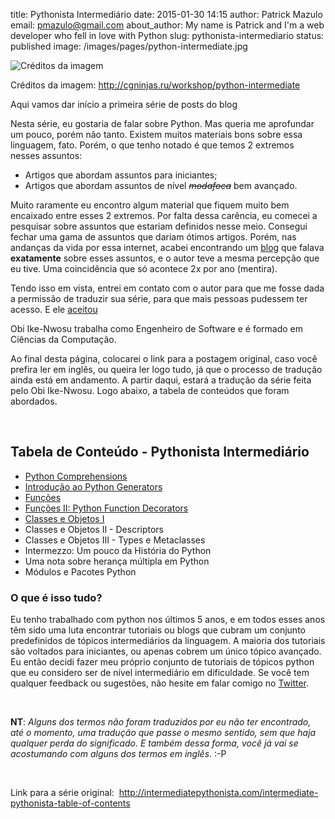 title: Pythonista Intermediário
date: 2015-01-30 14:15
author: Patrick Mazulo
email: pmazulo@gmail.com
about_author: My name is Patrick and I'm a web developer who fell in love with Python
slug: pythonista-intermediario
status: published
image: /images/pages/python-intermediate.jpg

![Créditos da imagem]({filename}/images/pages/python-intermediate.jpg)

Créditos da imagem: <http://cgninjas.ru/workshop/python-intermediate>

Aqui vamos dar início a primeira série de posts do blog

Nesta série, eu gostaria de falar sobre Python. Mas queria me aprofundar
um pouco, porém não tanto. Existem muitos materiais bons sobre essa
linguagem, fato. Porém, o que tenho notado é que temos 2 extremos nesses
assuntos:

-   Artigos que abordam assuntos para iniciantes;
-   Artigos que abordam assuntos de nível ~~*modafoca*~~ bem avançado.

Muito raramente eu encontro algum material que fiquem muito bem
encaixado entre esses 2 extremos. Por falta dessa carência, eu comecei a
pesquisar sobre assuntos que estariam definidos nesse meio. Consegui
fechar uma gama de assuntos que dariam ótimos artigos. Porém, nas
andanças da vida por essa internet, acabei encontrando um
[blog](http://intermediatepythonista.com/) que falava **exatamente**
sobre esses assuntos, e o autor teve a mesma percepção que eu tive. Uma
coincidência que só acontece 2x por ano (mentira).

Tendo isso em vista, entrei em contato com o autor para que me fosse
dada a permissão de traduzir sua série, para que mais pessoas pudessem
ter acesso. E ele
[aceitou](https://twitter.com/obi_inc/status/559421251195002880)

Obi Ike-Nwosu trabalha como Engenheiro de Software e é formado em
Ciências da Computação.

Ao final desta página, colocarei o link para a postagem original, caso
você prefira ler em inglês, ou queira ler logo tudo, já que o processo
de tradução ainda está em andamento. A partir daqui, estará a tradução
da série feita pelo Obi Ike-Nwosu. Logo abaixo, a tabela de conteúdos
que foram abordados.

 

Tabela de Conteúdo - Pythonista Intermediário
---------------------------------------------

-   [Python Comprehensions]({filename}/posts/python-comprehensions.md)
-   [Introdução ao Python Generators]({filename}/posts/introducao-ao-python-generators.md)
-   [Funções]({filename}/posts/funcoes-python.md)
-   [Funções II: Python Function Decorators]({filename}/posts/funcoes-python-ii-decorators.md)
-   [Classes e Objetos I]({filename}/posts/classes-e-objetos-i.md)
-   Classes e Objetos II - Descriptors
-   Classes e Objetos III - Types e Metaclasses
-   Intermezzo: Um pouco da História do Python
-   Uma nota sobre herança múltipla em Python
-   Módulos e Pacotes Python

### O que é isso tudo?

Eu tenho trabalhado com python nos últimos 5 anos, e em todos esses anos
têm sido uma luta encontrar tutoriais ou blogs que cubram um conjunto
predefinidos de tópicos intermediários da linguagem. A maioria dos
tutoriais são voltados para iniciantes, ou apenas cobrem um único tópico
avançado. Eu então decidi fazer meu próprio conjunto de tutoriais de
tópicos python que eu considero ser de nível intermediário em
dificuldade. Se você tem qualquer feedback ou sugestões, não hesite em
falar comigo no [Twitter](https://twitter.com/obi_inc).

 

**NT**: *Alguns dos termos não foram traduzidos por eu não ter
encontrado, até o momento, uma tradução que passe o mesmo sentido, sem
que haja qualquer perda do significado. E também dessa forma, você já
vai se acostumando com alguns dos termos em inglês*. :-P

 

Link para a série original: 
<http://intermediatepythonista.com/intermediate-pythonista-table-of-contents>
